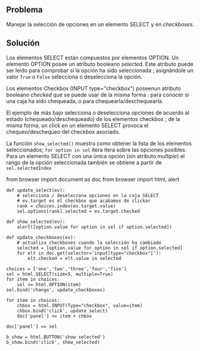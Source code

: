 Problema
--------
Manejar la selección de opciones en un elemento SELECT y en *checkboxes*.

Solución
--------
Los elementos SELECT están compuestos por elementos OPTION. Un elemento OPTION posee un atributo booleano _selected_. Este atributo puede ser leído para comprobar si la opción ha sido seleccionada ; asignándole un valor `True` o `False` selecciona o deselecciona la opción.

Los elementos Checkbox (INPUT type="checkbox") poseenun atributo booleano _checked_ que se puede usar de la misma forma : para conocer si una caja ha sido chequeada, o para chequearla/deschequearla.

El ejemplo de más bajo selecciona o deselecciona opciones de acuerdo al estado (chequeado/deschequeado) de los elementos checkbox ; de la misma forma, un click en un elemento SELECT provoca el chequeo/deschequeo del checkbox asociado.

La función `show_selected()` muestra como obtener la lista de los elementos seleccionados; `for option in sel` itera itera sobre las opciones posibles. Para un elemento SELECT con una única opción (sin atributo _multiple_) el rango de la opción seleccionada también se obtiene a partir de `sel.selectedIndex`

<div id="py_source">
    from browser import document as doc
    from browser import html, alert
    
    def update_select(ev):
        # selecciona / deseleccona opciones en la caja SELECT
        # ev.target es el checkbox que acabamos de clickar
        rank = choices.index(ev.target.value)
        sel.options[rank].selected = ev.target.checked

    def show_selected(ev):
        alert([option.value for option in sel if option.selected])

    def update_checkboxes(ev):
        # actualiza checkboxes cuando la selección ha cambiado
        selected = [option.value for option in sel if option.selected]
        for elt in doc.get(selector='input[type="checkbox"]'):
            elt.checked = elt.value in selected
        
    choices = ['one','two','three','four','five']
    sel = html.SELECT(size=5, multiple=True)
    for item in choices:
        sel <= html.OPTION(item)
    sel.bind('change', update_checkboxes)
    
    for item in choices:
        chbox = html.INPUT(Type="checkbox", value=item)
        chbox.bind('click', update_select)
        doc['panel'] <= item + chbox
    
    doc['panel'] <= sel
    
    b_show = html.BUTTON('show selected')
    b_show.bind('click', show_selected)
